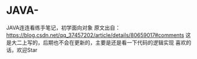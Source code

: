 # JAVA-
JAVA连连看练手笔记，初学面向对象
原文出自：
https://blog.csdn.net/qq_37457202/article/details/80659017#comments
这是大二上写的，后期也不会在更新的，主要是还是看一下代码的逻辑实现
喜欢的话，欢迎Star
